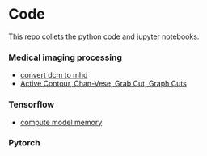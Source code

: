 # Code 

This repo collets the python code and jupyter notebooks.

### Medical imaging processing

* [convert dcm to mhd](https://gist.github.com/jizhang02/6e395880c085f7c9884d9cec5490c710)
* [Active Contour, Chan-Vese, Grab Cut, Graph Cuts](/code/segmentation-algorithms/)

### Tensorflow
* [compute model memory](https://gist.github.com/jizhang02/ef8eb45450f3d943fea37c6544d3808c)

### Pytorch


